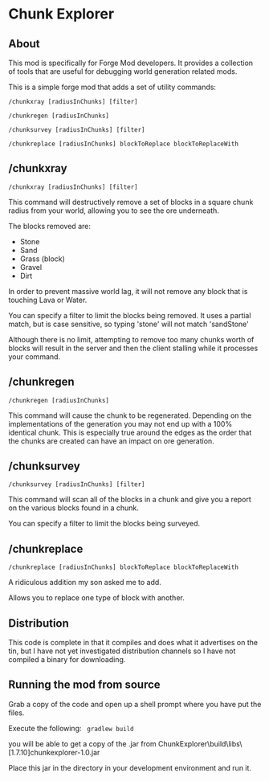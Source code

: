 Chunk Explorer
==============

About
-----
This mod is specifically for Forge Mod developers. It provides a collection of tools that are useful for debugging world generation related mods.

This is a simple forge mod that adds a set of utility commands:

```/chunkxray [radiusInChunks] [filter]```

```/chunkregen [radiusInChunks]```

```/chunksurvey [radiusInChunks] [filter]```

```/chunkreplace [radiusInChunks] blockToReplace blockToReplaceWith```


/chunkxray
-------
```/chunkxray [radiusInChunks] [filter]```

This command will destructively remove a set of blocks in a square chunk radius from your world, allowing you to see the ore underneath.

The blocks removed are:
* Stone
* Sand
* Grass (block)
* Gravel
* Dirt

In order to prevent massive world lag, it will not remove any block that is touching Lava or Water.

You can specify a filter to limit the blocks being removed. It uses a partial match, but is case sensitive, so typing 'stone' will not match 'sandStone'

Although there is no limit, attempting to remove too many chunks worth of blocks will result in the server and then the client stalling while it processes your command.

/chunkregen
--------
```/chunkregen [radiusInChunks]```

This command will cause the chunk to be regenerated. Depending on the implementations of the generation you may not end up with a 100% identical chunk. This is especially true around the edges as the order that the chunks are created can have an impact on ore generation.

/chunksurvey
---------
```/chunksurvey [radiusInChunks] [filter]```

This command will scan all of the blocks in a chunk and give you a report on the various blocks found in a chunk.

You can specify a filter to limit the blocks being surveyed.

/chunkreplace
----------
```/chunkreplace [radiusInChunks] blockToReplace blockToReplaceWith```

A ridiculous addition my son asked me to add.

Allows you to replace one type of block with another.

Distribution
------------
This code is complete in that it compiles and does what it advertises on the tin, but I have not yet investigated distribution channels so I have not compiled a binary for downloading.

Running the mod from source
---------------------------
Grab a copy of the code and open up a shell prompt where you have put the files.

Execute the following:
``` gradlew build```
 
you will be able to get a copy of the .jar from ChunkExplorer\build\libs\\[1.7.10]chunkexplorer-1.0.jar

Place this jar in the directory in your development environment and run it.
